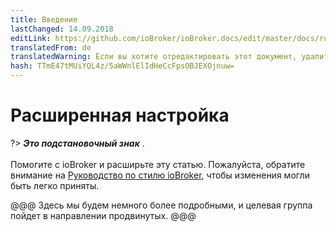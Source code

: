 ```yaml
---
title: Введение
lastChanged: 14.09.2018
editLink: https://github.com/ioBroker/ioBroker.docs/edit/master/docs/ru/config/README.md
translatedFrom: de
translatedWarning: Если вы хотите отредактировать этот документ, удалите поле «translationFrom», в противном случае этот документ будет снова автоматически переведен
hash: TTmE47tMUiYQL4z/5aWWnlElIdHeCcFpsOBJEXOjnuw=
---
```

# Расширенная настройка
?> ***Это подстановочный знак*** . <br><br> Помогите с ioBroker и расширьте эту статью. Пожалуйста, обратите внимание на [Руководство по стилю ioBroker](community/styleguidedoc), чтобы изменения могли быть легко приняты.

@@@ Здесь мы будем немного более подробными, и целевая группа пойдет в направлении продвинутых.
@@@
